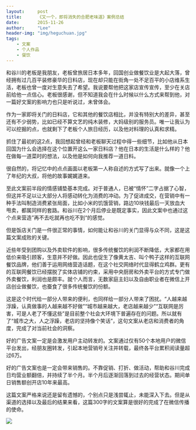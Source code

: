 ```yaml
---
layout:     post
title:      《又一个，即将消失的合肥老味道》案例总结
date:       2015-11-26
author:     "Lee"
header-img: "img/heguchuan.jpg"
tags:
    - 文案
    - 个人作品
    - 餐饮
---
```


和谷川的老板是我朋友，老板曾旅居日本多年，回国创业做餐饮业是大起大落，曾经拥有过几百平装修豪华的日料店，现在却只能在街角一处不足百平的小店维系生活，老板也曾一度对生意失去了希望。我说要帮他把这家店宣传宣传，至少在关店前给他一点信心。老板很感谢，但不知道我会在什么时候以什么方式来帮到他，对一篇好文案的影响力也只是听说过，未曾体会。

作为一家即将关门的日料店，它和其他的餐饮店相比，并没有特别大的差异，甚至还有不少弱势，比如已经不算文艺的纯木装修，大妈级别的服务员。唯一让我认为可以挖掘的点，也就剩下了老板个人旅日经历，以及他对料理的认真和求精。

抓住了最初的这2点，我回想起曾经和老板聊天过程中得一些细节，比如他从日本回国为什么会选择在这个位置开这么一家日料店？他在日本的生活是什么样的？他在做每一道菜时的想法，以及他是如何向我推荐一道日料。

很自然的，将记忆中的点点画面以老板第一人称自述的方式写了出来。就像一个上了年纪的大叔，将他的故事娓娓道来。

至此文案前半段的情感铺垫基本完成。对于普通人，已被“情怀”二字占据了心智，但这并不足以让大部分人将感动转化为消费的冲动。为了促进成交，在营销中有一种手法叫制造消费紧张局面，比如小米的饥饿营销，路边10块钱最后一天放血大甩卖，都属同样的套路。和谷川在2个月后停业是既定事实，因此文案中也通过这个点来营造”再不去吃就再也吃不到“的感觉。

但是饭店关门是一件很正常的事情，如何能让和谷川的关门显得与众不同，这是这篇文案成败的关键。

近些年受到团购以及外卖软件的影响，很多传统餐饮的利润不断降低，大家都在用低价来吸引顾客，生意并不好做。因此也促生了像黄太吉、叫个鸭子这样的互联网餐饮品牌，他们善于运用网络营造话题，在这个社交网络时代显得鹤立鸡群。更有的互联网餐饮已经摆脱了实体店铺的约束，采用中央厨房和外卖平台的方式专门做外卖餐饮，利润也是颇丰。就个人而言，无数家庭主妇以及自由职业者在微信上开店创业做餐饮，也蚕食了很多传统餐饮的份额。

这是这个时代给一部分人带来的便利，也同样给一部分人带来了困扰。“人越来越浮躁，认真做事的人越来越不好做”“城市越来越大，老店越来越少”“互联网是厉害，可是人老了不懂这些”是目前整个社会大环境下普遍存在的问题。所以就有了“城市之大，人之浮躁，老店的坚持像个笑话”，这句文案从老店和消费者的角度，完成了对当前社会的洞察。

好的广告文案一定是会激发用户主动转发的。文案通过仅有50个本地用户的微信平台发出，经朋友圈转发，引起本地营销号关注并转载，最终各平台累积阅读量超过6万。

好的广告文案也是一定会带来销售的。不靠促销、打折、做活动，帮助和谷川完成日均营业额翻倍，并持续了半个月。半个月后逐渐回落到过去的经营状态。期间单日销售额创开店10年来最高。

这篇文案严格来说还是留有遗憾的，个别点只是浅尝辄止，未能深入下去。但是从渠道的选择以及最后的结果来看，这篇300字的文案算是很好的完成了在微信传播的使命。

![](http://7xo8he.com1.z0.glb.clouddn.com/Artboard%201.jpg)